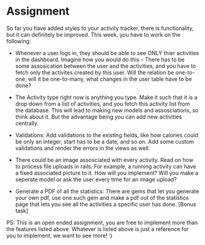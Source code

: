 # Assignment

So far you have added styles to your activity tracker, there is functionality, but it can definitely be improved. This week, you have to work on the following:

- Whenever a user logs in, they should be able to see ONLY thier activities in the dashboard. Imagine how you would do this - There has to be some assosication between the user and the activities, and you have to fetch only the activites created by this user. Will the relation be one-to-one, will it be one-to-many, what changes in the user table have to be done? 

- The Activity type right now is anything you type. Make it such that it is a drop down from a list of activities, and you fetch this activity list from the database. This will lead to making new models and assosciations, so think about it. But the advantage being you can add new activities centrally. 

- Validations: Add validations to the existing fields, like how calories could be only an integer, start has to be a date, and so on. Add some custom validations and render the errors in the views as well. 

- There could be an image assosciated with every activity. Read on how to process file uploads in rails. For example, a running activity can have a fixed associated picture to it. How will you implement? Will you make a seperate model or ask the user every time for an image upload? 

- Generate a PDF of all the statistics: There are gems that let you generate your own pdf, use one such gem and make a pdf out of the statistics page that lets you see all the activities a specific user has done. [Bonus task]

PS: This is an open ended assignment, you are free to implement more than the features listed above. Whatever is listed above is just a reference for you to implement, we want to see more! :)
